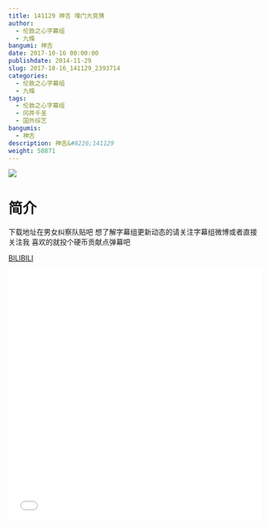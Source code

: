 ```yaml
---
title: 141129 神舌 嗓门大竞猜
author: 
  - 伦敦之心字幕组
  - 九條
bangumi: 神舌
date: 2017-10-16 00:00:00
publishdate: 2014-11-29
slug: 2017-10-16_141129_2393714
categories: 
  - 伦敦之心字幕组
  - 九條
tags: 
  - 伦敦之心字幕组
  - 冈井千圣
  - 国外综艺
bangumis: 
  - 神舌
description: 神舌&#8226;141129
weight: 58871
---
```


![](https://i.imgur.com/5RoGn9A.jpg)

# 简介  
下载地址在男女纠察队贴吧 想了解字幕组更新动态的请关注字幕组微博或者直接关注我 喜欢的就投个硬币贡献点弹幕吧

  [BILIBILI](https://www.bilibili.com/video/av2393714/)


  <iframe src="//www.bilibili.com/html/html5player.html?cid=3745616&aid=2393714" width="100%" height="500" frameborder="0" allowfullscreen="allowfullscreen"></iframe>

